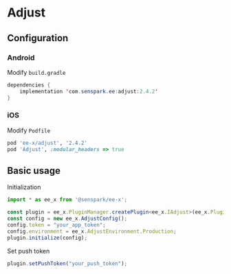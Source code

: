 # Adjust
## Configuration
### Android
Modify `build.gradle`
```java
dependencies {
    implementation 'com.senspark.ee:adjust:2.4.2'
}
```

### iOS
Modify `Podfile`
```ruby
pod 'ee-x/adjust', '2.4.2'
pod 'Adjust', :modular_headers => true
```

## Basic usage
Initialization
```ts
import * as ee_x from '@senspark/ee-x';

const plugin = ee_x.PluginManager.createPlugin<ee_x.IAdjust>(ee_x.Plugin.Adjust);
const config = new ee_x.AdjustConfig();
config.token = "your_app_token";
config.environment = ee_x.AdjustEnvironment.Production;
plugin.initialize(config);
```

Set push token
```ts
plugin.setPushToken("your_push_token");
```